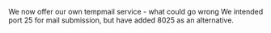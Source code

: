 We now offer our own tempmail service - what could go wrong
We intended port 25 for mail submission, but have added 8025 as an alternative.
